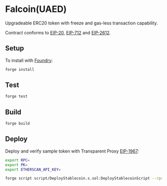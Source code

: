 # Falcoin(UAED)

Upgradeable ERC20 token with freeze and gas-less transaction capability.

Contract conforms to [EIP-20](https://eips.ethereum.org/EIPS/eip-20), [EIP-712](https://eips.ethereum.org/EIPS/eip-712) and [EIP-2612](https://eips.ethereum.org/EIPS/eip-2612).

## Setup

To install with [Foundry](https://github.com/foundry-rs/foundry):

```sh
forge install
```

## Test

```sh
forge test
```

## Build

```sh
forge build
```

## Deploy

Deploy and verify sample token with Transparent Proxy [EIP-1967](https://eips.ethereum.org/EIPS/eip-1967):

```sh
export RPC=
export PK=
export ETHERSCAN_API_KEY=

forge script script/DeployStablecoin.s.sol:DeployStablecoinScript --rpc-url $RPC --private-key $PK --broadcast --verify --etherscan-api-key $ETHERSCAN_API_KEY -vvvv
```

